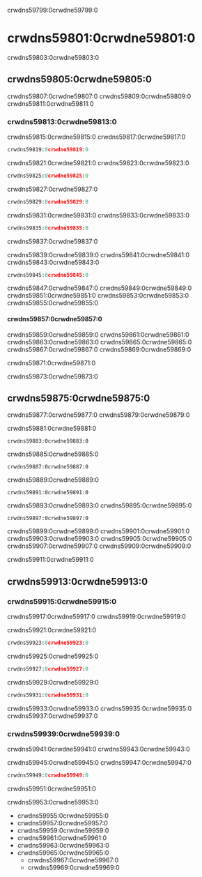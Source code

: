 crwdns59799:0crwdne59799:0
# crwdns59801:0crwdne59801:0

crwdns59803:0crwdne59803:0
## crwdns59805:0crwdne59805:0

crwdns59807:0crwdne59807:0 crwdns59809:0crwdne59809:0 crwdns59811:0crwdne59811:0

### crwdns59813:0crwdne59813:0

crwdns59815:0crwdne59815:0 crwdns59817:0crwdne59817:0

```python
crwdns59819:0crwdne59819:0
```

crwdns59821:0crwdne59821:0 crwdns59823:0crwdne59823:0

```python
crwdns59825:0crwdne59825:0
```

crwdns59827:0crwdne59827:0

```python
crwdns59829:0crwdne59829:0
```

crwdns59831:0crwdne59831:0 crwdns59833:0crwdne59833:0

```python
crwdns59835:0crwdne59835:0
```
crwdns59837:0crwdne59837:0

crwdns59839:0crwdne59839:0 crwdns59841:0crwdne59841:0 crwdns59843:0crwdne59843:0

```python
crwdns59845:0crwdne59845:0
```

crwdns59847:0crwdne59847:0 crwdns59849:0crwdne59849:0 crwdns59851:0crwdne59851:0 crwdns59853:0crwdne59853:0 crwdns59855:0crwdne59855:0

#### crwdns59857:0crwdne59857:0

crwdns59859:0crwdne59859:0 crwdns59861:0crwdne59861:0 crwdns59863:0crwdne59863:0 crwdns59865:0crwdne59865:0 crwdns59867:0crwdne59867:0 crwdns59869:0crwdne59869:0

crwdns59871:0crwdne59871:0

crwdns59873:0crwdne59873:0
## crwdns59875:0crwdne59875:0

crwdns59877:0crwdne59877:0 crwdns59879:0crwdne59879:0

crwdns59881:0crwdne59881:0

```{figure} ../../figures/eyeball-test1.jpg
crwdns59883:0crwdne59883:0
```

crwdns59885:0crwdne59885:0

```{figure} ../../figures/eyeball-test2.jpg
crwdns59887:0crwdne59887:0
```

crwdns59889:0crwdne59889:0

```{figure} ../../figures/eyeball-test3.jpg
crwdns59891:0crwdne59891:0
```

crwdns59893:0crwdne59893:0 crwdns59895:0crwdne59895:0

```{figure} ../../figures/eyeball-test-error.jpg
crwdns59897:0crwdne59897:0
```

crwdns59899:0crwdne59899:0 crwdns59901:0crwdne59901:0 crwdns59903:0crwdne59903:0 crwdns59905:0crwdne59905:0 crwdns59907:0crwdne59907:0 crwdns59909:0crwdne59909:0

crwdns59911:0crwdne59911:0
## crwdns59913:0crwdne59913:0

### crwdns59915:0crwdne59915:0

crwdns59917:0crwdne59917:0 crwdns59919:0crwdne59919:0

crwdns59921:0crwdne59921:0

```python
crwdns59923:0crwdne59923:0
```

crwdns59925:0crwdne59925:0

```python
crwdns59927:0crwdne59927:0
```

crwdns59929:0crwdne59929:0

```python
crwdns59931:0crwdne59931:0
```

crwdns59933:0crwdne59933:0 crwdns59935:0crwdne59935:0 crwdns59937:0crwdne59937:0

### crwdns59939:0crwdne59939:0

crwdns59941:0crwdne59941:0 crwdns59943:0crwdne59943:0

crwdns59945:0crwdne59945:0 crwdns59947:0crwdne59947:0

```python
crwdns59949:0crwdne59949:0
```

crwdns59951:0crwdne59951:0

crwdns59953:0crwdne59953:0

- crwdns59955:0crwdne59955:0
- crwdns59957:0crwdne59957:0
- crwdns59959:0crwdne59959:0
- crwdns59961:0crwdne59961:0
- crwdns59963:0crwdne59963:0
- crwdns59965:0crwdne59965:0
  - crwdns59967:0crwdne59967:0
  - crwdns59969:0crwdne59969:0
